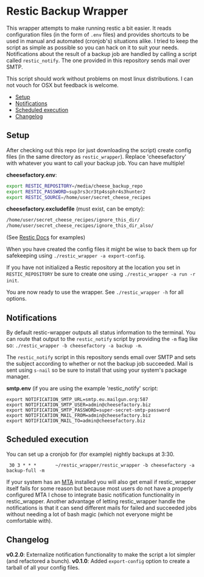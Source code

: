 # Restic Backup Wrapper

This wrapper attempts to make running restic a bit easier. It reads configuration files (in the form of `.env` files) and provides shortcuts to be used in manual and automated (cronjob's) situations alike. I tried to keep the script as simple as possible so you can hack on it to suit your needs. Notifications about the result of a backup job are handled by calling a script called `restic_notify`. The one provided in this repository sends mail over SMTP.

This script should work without problems on most linux distributions. I can not vouch for OSX but feedback is welcome.

<!-- TOC GFM -->

- [Setup](#setup)
- [Notifications](#notifications)
- [Scheduled execution](#scheduled-execution)
- [Changelog](#changelog)

<!-- /TOC -->

## Setup

After checking out this repo (or just downloading the script) create config files (in the same directory as `restic_wrapper`). Replace 'cheesefactory' with whatever you want to call your backup job. You can have multiple!

**cheesefactory.env**:
```bash
export RESTIC_REPOSITORY=/media/cheese_backup_repo
export RESTIC_PASSWORD=sup3rs3cr3tp4ssphr4s3hunter2
export RESTIC_SOURCE=/home/user/secret_cheese_recipes
```

**cheesefactory.excludefile** (must exist, can be empty):
```bash
/home/user/secret_cheese_recipes/ignore_this_dir/
/home/user/secret_cheese_recipes/ignore_this_dir_also/
```
(See [Restic Docs](https://restic.readthedocs.io/en/latest/040_backup.html#excluding-files) for examples)

When you have created the config files it might be wise to back them up for safekeeping using `./restic_wrapper -a export-config`.

If you have not initialized a Restic repository at the location you set in `RESTIC_REPOSITORY` be sure to create one using `./restic_wrapper -a run -r init`.

You are now ready to use the wrapper. See `./restic_wrapper -h` for all options.

## Notifications

By default restic-wrapper outputs all status information to the terminal. You can route that output to the `restic_notify` script by providing the `-m` flag like so: `./restic_wrapper -b cheesefactory -a backup -m`.

The `restic_notify` script in this repository sends email over SMTP and sets the subject according to whether or not the backup job succeeded. Mail is sent using `s-nail` so be sure to install that using your system's package manager.

**smtp.env** (if you are using the example 'restic_notify' script:
```
export NOTIFICATION_SMTP_URL=smtp.eu.mailgun.org:587
export NOTIFICATION_SMTP_USER=admin@cheesefactory.biz
export NOTIFICATION_SMTP_PASSWORD=super-secret-smtp-password
export NOTIFICATION_MAIL_FROM=admin@cheesefactory.biz
export NOTIFICATION_MAIL_TO=admin@cheesefactory.biz
```

## Scheduled execution
You can set up a cronjob for (for example) nightly backups at 3:30.

```
 30 3 * * *       ~/restic_wrapper/restic_wrapper -b cheesefactory -a backup-full -m
```

If your system has an [MTA](https://cronitor.io/cron-reference/no-mta-installed-discarding-output) installed you will also get email if restic_wrapper itself fails for some reason but because most users do not have a properly configured MTA I chose to integrate basic notification functionality in restic_wrapper. Another advantage of letting restic_wrapper handle the notifications is that it can send different mails for failed and succeeded jobs without needing a lot of bash magic (which not everyone might be comfortable with).

## Changelog
**v0.2.0**: Externalize notification functionality to make the script a lot simpler (and refactored a bunch).
**v0.1.0**: Added `export-config` option to create a tarball of all your config files.
